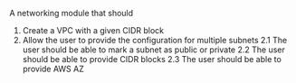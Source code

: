 A networking module that should
1. Create a VPC with a given CIDR block
2. Allow the user to provide the configuration for multiple subnets
    2.1 The user should be able to mark a subnet as public or private
    2.2 The user should be able to provide CIDR blocks
    2.3 The user should be able to provide AWS AZ